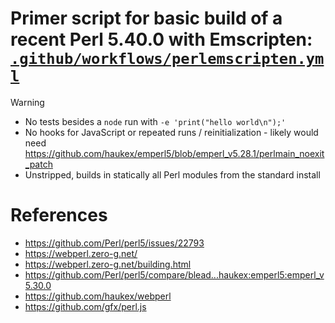 # Primer script for basic build of a recent Perl 5.40.0 with Emscripten: [`.github/workflows/perlemscripten.yml`](.github/workflows/perlemscripten.yml)
> [!WARNING]
> - No tests besides a `node` run with `-e 'print("hello world\n");'`
> - No hooks for JavaScript or repeated runs / reinitialization - likely would need https://github.com/haukex/emperl5/blob/emperl_v5.28.1/perlmain_noexit_patch
> - Unstripped, builds in statically all Perl modules from the standard install

# References
- https://github.com/Perl/perl5/issues/22793
- https://webperl.zero-g.net/
- https://webperl.zero-g.net/building.html
- https://github.com/Perl/perl5/compare/blead...haukex:emperl5:emperl_v5.30.0
- https://github.com/haukex/webperl
- https://github.com/gfx/perl.js
